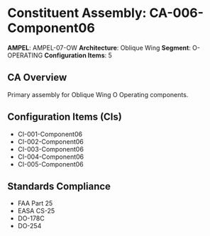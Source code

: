 # Constituent Assembly: CA-006-Component06

**AMPEL**: AMPEL-07-OW
**Architecture**: Oblique Wing
**Segment**: O-OPERATING
**Configuration Items**: 5

## CA Overview
Primary assembly for Oblique Wing O Operating components.

## Configuration Items (CIs)
- CI-001-Component06
- CI-002-Component06
- CI-003-Component06
- CI-004-Component06
- CI-005-Component06

## Standards Compliance
- FAA Part 25
- EASA CS-25
- DO-178C
- DO-254
